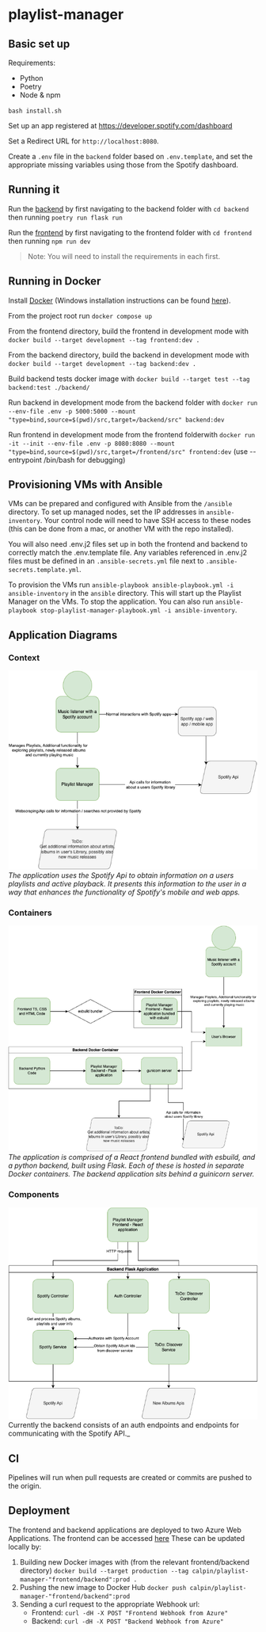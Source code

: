 # playlist-manager

## Basic set up

Requirements:

-   Python
-   Poetry
-   Node & npm

`bash install.sh`

Set up an app registered at <https://developer.spotify.com/dashboard>

Set a Redirect URL for `http://localhost:8080`.

Create a `.env` file in the `backend` folder based on `.env.template`, and set the appropriate missing variables using those from the Spotify dashboard.

## Running it

Run the [backend](./backend/README.md) by first navigating to the backend folder with `cd backend` then running `poetry run flask run`

Run the [frontend](./frontend/README.md) by first navigating to the frontend folder with `cd frontend` then running `npm run dev`

> Note: You will need to install the requirements in each first.

## Running in Docker

Install [Docker](https://www.docker.com/products/docker-desktop/) (Windows installation instructions can be found [here](https://docs.docker.com/desktop/install/windows-install/)).

From the project root run `docker compose up`

From the frontend directory, build the frontend in development mode with `docker build --target development --tag frontend:dev .`

From the backend directory, build the backend in development mode with `docker build --target development --tag backend:dev .`

Build backend tests docker image with `docker build --target test --tag backend:test ./backend/`

Run backend in development mode from the backend folder with `docker run --env-file .env -p 5000:5000 --mount "type=bind,source=$(pwd)/src,target=/backend/src" backend:dev`

Run frontend in development mode from the frontend folderwith `docker run -it --init --env-file .env -p 8080:8080 --mount "type=bind,source=$(pwd)/src,target=/frontend/src" frontend:dev` (use --entrypoint /bin/bash for debugging)

## Provisioning VMs with Ansible

VMs can be prepared and configured with Ansible from the `/ansible` directory. To set up managed nodes, set the IP addresses in `ansible-inventory`. Your control node will need to have SSH access to these nodes (this can be done from a mac, or another VM with the repo installed).

You will also need .env.j2 files set up in both the frontend and backend to correctly match the .env.template file. Any variables referenced in .env.j2 files must be defined in an `.ansible-secrets.yml` file next to `.ansible-secrets.template.yml`.

To provision the VMs run `ansible-playbook ansible-playbook.yml -i ansible-inventory` in the `ansible` directory. This will start up the Playlist Manager on the VMs. To stop the application. You can also run `ansible-playbook stop-playlist-manager-playbook.yml -i ansible-inventory`.

## Application Diagrams

### Context

![Context Diagram](./diagrams/ContextDiagram.png)
_The application uses the Spotify Api to obtain information on a users playlists and active playback. It presents this information to the user in a way that enhances the functionality of Spotify's mobile and web apps._

### Containers

![Container Diagram](./diagrams/ContainerDiagram.png)
_The application is comprised of a React frontend bundled with esbuild, and a python backend, built using Flask. Each of these is hosted in separate Docker containers. The backend application sits behind a guinicorn server._

### Components

![Component Diagram](./diagrams/ComponentDiagram.png)  
Currently the backend consists of an auth endpoints and endpoints for communicating with the Spotify API.\_

## CI

Pipelines will run when pull requests are created or commits are pushed to the origin.

## Deployment

The frontend and backend applications are deployed to two Azure Web Applications. The frontend can be accessed [here](https://playman.azurewebsites.net/) These can be updated locally by:

1. Building new Docker images with (from the relevant frontend/backend directory) `docker build --target production --tag calpin/playlist-manager-"frontend/backend":prod .`
2. Pushing the new image to Docker Hub `docker push calpin/playlist-manager-"frontend/backend":prod`
3. Sending a curl request to the appropriate Webhook url:
    - Frontend: `curl -dH -X POST "Frontend Webhook from Azure"`
    - Backend: `curl -dH -X POST "Backend Webhook from Azure"`
